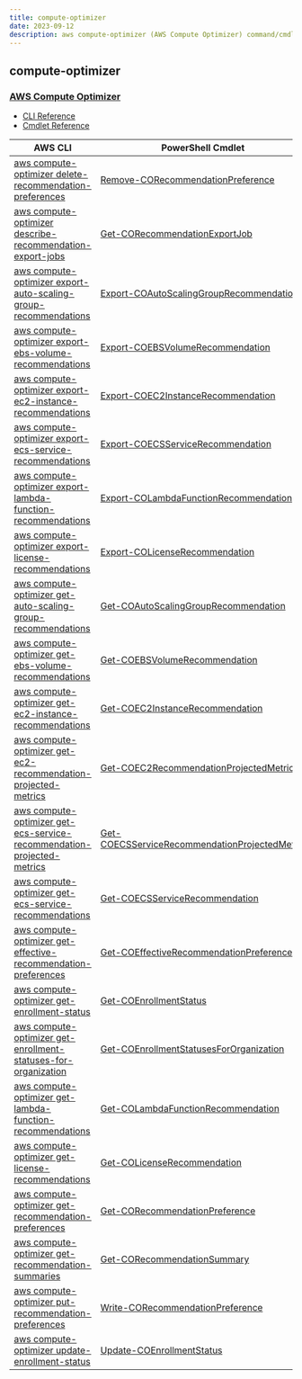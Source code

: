 ```yaml
---
title: compute-optimizer
date: 2023-09-12
description: aws compute-optimizer (AWS Compute Optimizer) command/cmdlet list.
---
```


## compute-optimizer

### [AWS Compute Optimizer](https://aws.amazon.com/compute-optimizer/)

* [CLI Reference](https://awscli.amazonaws.com/v2/documentation/api/latest/reference/compute-optimizer/index.html)
* [Cmdlet Reference](https://docs.aws.amazon.com/powershell/latest/reference/items/ComputeOptimizer_cmdlets.html)

|AWS CLI|PowerShell Cmdlet|
|----|----|
|[aws compute-optimizer delete-recommendation-preferences](https://awscli.amazonaws.com/v2/documentation/api/latest/reference/compute-optimizer/delete-recommendation-preferences.html)|[Remove-CORecommendationPreference](https://docs.aws.amazon.com/powershell/latest/reference/items/Remove-CORecommendationPreference.html)|
|[aws compute-optimizer describe-recommendation-export-jobs](https://awscli.amazonaws.com/v2/documentation/api/latest/reference/compute-optimizer/describe-recommendation-export-jobs.html)|[Get-CORecommendationExportJob](https://docs.aws.amazon.com/powershell/latest/reference/items/Get-CORecommendationExportJob.html)|
|[aws compute-optimizer export-auto-scaling-group-recommendations](https://awscli.amazonaws.com/v2/documentation/api/latest/reference/compute-optimizer/export-auto-scaling-group-recommendations.html)|[Export-COAutoScalingGroupRecommendation](https://docs.aws.amazon.com/powershell/latest/reference/items/Export-COAutoScalingGroupRecommendation.html)|
|[aws compute-optimizer export-ebs-volume-recommendations](https://awscli.amazonaws.com/v2/documentation/api/latest/reference/compute-optimizer/export-ebs-volume-recommendations.html)|[Export-COEBSVolumeRecommendation](https://docs.aws.amazon.com/powershell/latest/reference/items/Export-COEBSVolumeRecommendation.html)|
|[aws compute-optimizer export-ec2-instance-recommendations](https://awscli.amazonaws.com/v2/documentation/api/latest/reference/compute-optimizer/export-ec2-instance-recommendations.html)|[Export-COEC2InstanceRecommendation](https://docs.aws.amazon.com/powershell/latest/reference/items/Export-COEC2InstanceRecommendation.html)|
|[aws compute-optimizer export-ecs-service-recommendations](https://awscli.amazonaws.com/v2/documentation/api/latest/reference/compute-optimizer/export-ecs-service-recommendations.html)|[Export-COECSServiceRecommendation](https://docs.aws.amazon.com/powershell/latest/reference/items/Export-COECSServiceRecommendation.html)|
|[aws compute-optimizer export-lambda-function-recommendations](https://awscli.amazonaws.com/v2/documentation/api/latest/reference/compute-optimizer/export-lambda-function-recommendations.html)|[Export-COLambdaFunctionRecommendation](https://docs.aws.amazon.com/powershell/latest/reference/items/Export-COLambdaFunctionRecommendation.html)|
|[aws compute-optimizer export-license-recommendations](https://awscli.amazonaws.com/v2/documentation/api/latest/reference/compute-optimizer/export-license-recommendations.html)|[Export-COLicenseRecommendation](https://docs.aws.amazon.com/powershell/latest/reference/items/Export-COLicenseRecommendation.html)|
|[aws compute-optimizer get-auto-scaling-group-recommendations](https://awscli.amazonaws.com/v2/documentation/api/latest/reference/compute-optimizer/get-auto-scaling-group-recommendations.html)|[Get-COAutoScalingGroupRecommendation](https://docs.aws.amazon.com/powershell/latest/reference/items/Get-COAutoScalingGroupRecommendation.html)|
|[aws compute-optimizer get-ebs-volume-recommendations](https://awscli.amazonaws.com/v2/documentation/api/latest/reference/compute-optimizer/get-ebs-volume-recommendations.html)|[Get-COEBSVolumeRecommendation](https://docs.aws.amazon.com/powershell/latest/reference/items/Get-COEBSVolumeRecommendation.html)|
|[aws compute-optimizer get-ec2-instance-recommendations](https://awscli.amazonaws.com/v2/documentation/api/latest/reference/compute-optimizer/get-ec2-instance-recommendations.html)|[Get-COEC2InstanceRecommendation](https://docs.aws.amazon.com/powershell/latest/reference/items/Get-COEC2InstanceRecommendation.html)|
|[aws compute-optimizer get-ec2-recommendation-projected-metrics](https://awscli.amazonaws.com/v2/documentation/api/latest/reference/compute-optimizer/get-ec2-recommendation-projected-metrics.html)|[Get-COEC2RecommendationProjectedMetric](https://docs.aws.amazon.com/powershell/latest/reference/items/Get-COEC2RecommendationProjectedMetric.html)|
|[aws compute-optimizer get-ecs-service-recommendation-projected-metrics](https://awscli.amazonaws.com/v2/documentation/api/latest/reference/compute-optimizer/get-ecs-service-recommendation-projected-metrics.html)|[Get-COECSServiceRecommendationProjectedMetric](https://docs.aws.amazon.com/powershell/latest/reference/items/Get-COECSServiceRecommendationProjectedMetric.html)|
|[aws compute-optimizer get-ecs-service-recommendations](https://awscli.amazonaws.com/v2/documentation/api/latest/reference/compute-optimizer/get-ecs-service-recommendations.html)|[Get-COECSServiceRecommendation](https://docs.aws.amazon.com/powershell/latest/reference/items/Get-COECSServiceRecommendation.html)|
|[aws compute-optimizer get-effective-recommendation-preferences](https://awscli.amazonaws.com/v2/documentation/api/latest/reference/compute-optimizer/get-effective-recommendation-preferences.html)|[Get-COEffectiveRecommendationPreference](https://docs.aws.amazon.com/powershell/latest/reference/items/Get-COEffectiveRecommendationPreference.html)|
|[aws compute-optimizer get-enrollment-status](https://awscli.amazonaws.com/v2/documentation/api/latest/reference/compute-optimizer/get-enrollment-status.html)|[Get-COEnrollmentStatus](https://docs.aws.amazon.com/powershell/latest/reference/items/Get-COEnrollmentStatus.html)|
|[aws compute-optimizer get-enrollment-statuses-for-organization](https://awscli.amazonaws.com/v2/documentation/api/latest/reference/compute-optimizer/get-enrollment-statuses-for-organization.html)|[Get-COEnrollmentStatusesForOrganization](https://docs.aws.amazon.com/powershell/latest/reference/items/Get-COEnrollmentStatusesForOrganization.html)|
|[aws compute-optimizer get-lambda-function-recommendations](https://awscli.amazonaws.com/v2/documentation/api/latest/reference/compute-optimizer/get-lambda-function-recommendations.html)|[Get-COLambdaFunctionRecommendation](https://docs.aws.amazon.com/powershell/latest/reference/items/Get-COLambdaFunctionRecommendation.html)|
|[aws compute-optimizer get-license-recommendations](https://awscli.amazonaws.com/v2/documentation/api/latest/reference/compute-optimizer/get-license-recommendations.html)|[Get-COLicenseRecommendation](https://docs.aws.amazon.com/powershell/latest/reference/items/Get-COLicenseRecommendation.html)|
|[aws compute-optimizer get-recommendation-preferences](https://awscli.amazonaws.com/v2/documentation/api/latest/reference/compute-optimizer/get-recommendation-preferences.html)|[Get-CORecommendationPreference](https://docs.aws.amazon.com/powershell/latest/reference/items/Get-CORecommendationPreference.html)|
|[aws compute-optimizer get-recommendation-summaries](https://awscli.amazonaws.com/v2/documentation/api/latest/reference/compute-optimizer/get-recommendation-summaries.html)|[Get-CORecommendationSummary](https://docs.aws.amazon.com/powershell/latest/reference/items/Get-CORecommendationSummary.html)|
|[aws compute-optimizer put-recommendation-preferences](https://awscli.amazonaws.com/v2/documentation/api/latest/reference/compute-optimizer/put-recommendation-preferences.html)|[Write-CORecommendationPreference](https://docs.aws.amazon.com/powershell/latest/reference/items/Write-CORecommendationPreference.html)|
|[aws compute-optimizer update-enrollment-status](https://awscli.amazonaws.com/v2/documentation/api/latest/reference/compute-optimizer/update-enrollment-status.html)|[Update-COEnrollmentStatus](https://docs.aws.amazon.com/powershell/latest/reference/items/Update-COEnrollmentStatus.html)|

